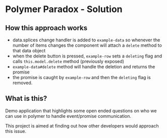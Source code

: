 # Polymer Paradox - Solution

## How this approach works
- data.splices change handler is added to `example-data` so whenever the number of items changes
the component will attach a `delete` method to that data object
- when the delete button is pressed, `example-row` sets a `deleting` flag and
calls `this.model.delete` method (previously exposed)
- `example-data#delete` method will handle the deletion and returns the promise
- the promise is caught by `example-row` and then the `deleting` flag is removed.


## What is this?

Demo application that highlights some open ended questions on who we can use in polymer to handle event/promise communication.

This project is aimed at finding out how other developers would approach this issue.
